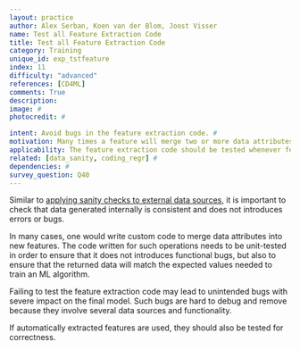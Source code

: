 ```yaml
---
layout: practice
author: Alex Serban, Koen van der Blom, Joost Visser
name: Test all Feature Extraction Code
title: Test all Feature Extraction Code
category: Training
unique_id: exp_tstfeature
index: 11
difficulty: "advanced"
references: [CD4ML]
comments: True
description:
image: #
photocredit: #

intent: Avoid bugs in the feature extraction code. #
motivation: Many times a feature will merge two or more data attributes or use custom data transformations. Testing this custom feature extraction code ensures no errors or bugs are introduced in this process. #
applicability: The feature extraction code should be tested whenever features are manually  engineered (and not automatically extracted, e.g. through deep learning).
related: [data_sanity, coding_regr] #
dependencies: #
survey_question: Q40
---
```


Similar to <a href="/blog/2020/sanity_check/" target="blank">applying sanity checks to external data sources</a>, it is important to check that data generated internally is consistent and does not introduces errors or bugs.


In many cases, one would write custom code to merge data attributes into new features.
The code written for such operations needs to be unit-tested in order to ensure that it does not introduces functional bugs, but also to ensure that the returned data will match the expected values needed to train an ML algorithm.

Failing to test the feature extraction code may lead to unintended bugs with severe impact on the final model.
Such bugs are hard to debug and remove because they involve several data sources and functionality.


If automatically extracted features are used, they should also be tested for correctness.
